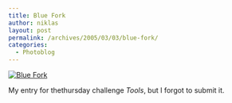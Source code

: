 ```yaml
---
title: Blue Fork
author: niklas
layout: post
permalink: /archives/2005/03/03/blue-fork/
categories:
  - Photoblog
---
```

<a rel="lightbox[photoblog]" href="/photoblog/Blue_Fork_Widescreen.jpg"><img src="/photoblog/Blue_Fork_Widescreen.sized.jpg" alt="Blue Fork" title="Blue Fork" /></a> 

My entry for thethursday challenge *Tools*, but I forgot to submit it.